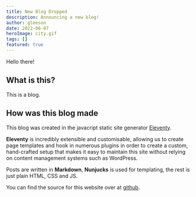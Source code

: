 ```yaml
---
title: New Blog Dropped
description: Announcing a new blog!
author: gleeson
date: 2022-06-07
heroImage: city.gif
tags: []
featured: true
---
```


Hello there!

## What is this?

This is a blog.

## How was this blog made

This blog was created in the javacript static site generator [Eleventy](https://www.11ty.dev/).

**Eleventy** is incredibly extensible and customisable, allowing us to create page templates and hook in numerous plugins in order to create a custom, hand-crafted setup that makes it easy to maintain this site without relying on content management systems such as WordPress.

Posts are written in **Markdown**, **Nunjucks** is used for templating, the rest is just plain HTML, CSS and JS.

You can find the source for this website over at [github]().